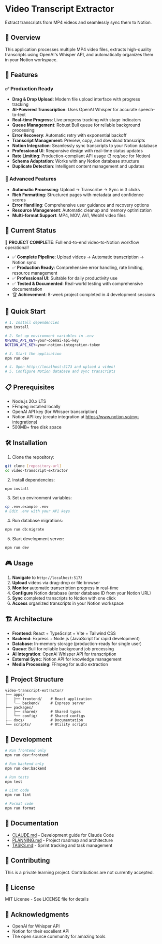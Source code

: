 # Video Transcript Extractor

Extract transcripts from MP4 videos and seamlessly sync them to Notion.

## 🎯 Overview

This application processes multiple MP4 video files, extracts high-quality transcripts using OpenAI's Whisper API, and automatically organizes them in your Notion workspace.

## 🚀 Features

### ✅ Production Ready
- **Drag & Drop Upload**: Modern file upload interface with progress tracking
- **AI-Powered Transcription**: Uses OpenAI Whisper for accurate speech-to-text
- **Real-time Progress**: Live progress tracking with stage indicators
- **Queue Management**: Robust Bull queue for reliable background processing
- **Error Recovery**: Automatic retry with exponential backoff
- **Transcript Management**: Preview, copy, and download transcripts
- **Notion Integration**: Seamlessly sync transcripts to your Notion database
- **Professional UI**: Responsive design with real-time status updates
- **Rate Limiting**: Production-compliant API usage (3 req/sec for Notion)
- **Schema Adaptation**: Works with any Notion database structure
- **Duplicate Detection**: Intelligent content management and updates

### 🎯 Advanced Features
- **Automatic Processing**: Upload → Transcribe → Sync in 3 clicks
- **Rich Formatting**: Structured pages with metadata and confidence scores
- **Error Handling**: Comprehensive user guidance and recovery options
- **Resource Management**: Automatic cleanup and memory optimization
- **Multi-format Support**: MP4, MOV, AVI, WebM video files

## 🚦 Current Status

**🎉 PROJECT COMPLETE**: Full end-to-end video-to-Notion workflow operational!

- ✅ **Complete Pipeline**: Upload videos → Automatic transcription → Notion sync
- ✅ **Production Ready**: Comprehensive error handling, rate limiting, resource management
- ✅ **Professional UI**: Suitable for daily productivity use
- ✅ **Tested & Documented**: Real-world testing with comprehensive documentation
- 🏆 **Achievement**: 8-week project completed in 4 development sessions

## 🚀 Quick Start

```bash
# 1. Install dependencies
npm install

# 2. Set up environment variables in .env
OPENAI_API_KEY=your-openai-api-key
NOTION_API_KEY=your-notion-integration-token

# 3. Start the application
npm run dev

# 4. Open http://localhost:5173 and upload a video!
# 5. Configure Notion database and sync transcripts
```

## 📋 Prerequisites

- Node.js 20.x LTS
- FFmpeg installed locally
- OpenAI API key (for Whisper transcription)
- Notion API key (create integration at https://www.notion.so/my-integrations)
- 500MB+ free disk space

## 🛠️ Installation

1. Clone the repository:
```bash
git clone [repository-url]
cd video-transcript-extractor
```

2. Install dependencies:
```bash
npm install
```

3. Set up environment variables:
```bash
cp .env.example .env
# Edit .env with your API keys
```

4. Run database migrations:
```bash
npm run db:migrate
```

5. Start development server:
```bash
npm run dev
```

## 🎮 Usage

1. **Navigate** to `http://localhost:5173`
2. **Upload** videos via drag-drop or file browser
3. **Monitor** automatic transcription progress in real-time
4. **Configure** Notion database (enter database ID from your Notion URL)
5. **Sync** completed transcripts to Notion with one click
6. **Access** organized transcripts in your Notion workspace

## 🏗️ Architecture

- **Frontend**: React + TypeScript + Vite + Tailwind CSS
- **Backend**: Express + Node.js (JavaScript for rapid development)
- **Database**: In-memory storage (production-ready for single user)
- **Queue**: Bull for reliable background job processing
- **AI Integration**: OpenAI Whisper API for transcription
- **External Sync**: Notion API for knowledge management
- **Media Processing**: FFmpeg for audio extraction

## 📁 Project Structure

```
video-transcript-extractor/
├── apps/
│   ├── frontend/    # React application
│   └── backend/     # Express server
├── packages/
│   ├── shared/      # Shared types
│   └── config/      # Shared configs
├── docs/            # Documentation
└── scripts/         # Utility scripts
```

## 🔧 Development

```bash
# Run frontend only
npm run dev:frontend

# Run backend only
npm run dev:backend

# Run tests
npm test

# Lint code
npm run lint

# Format code
npm run format
```

## 📝 Documentation

- [CLAUDE.md](docs/CLAUDE.md) - Development guide for Claude Code
- [PLANNING.md](docs/PLANNING.md) - Project roadmap and architecture
- [TASKS.md](docs/TASKS.md) - Sprint tracking and task management

## 🤝 Contributing

This is a private learning project. Contributions are not currently accepted.

## 📄 License

MIT License - See LICENSE file for details

## 🙏 Acknowledgments

- OpenAI for Whisper API
- Notion for their excellent API
- The open source community for amazing tools
